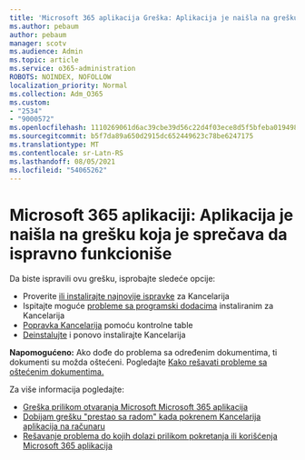 ```yaml
---
title: 'Microsoft 365 aplikacija Greška: Aplikacija je naišla na grešku koja je sprečava da ispravno funkcioniše'
ms.author: pebaum
author: pebaum
manager: scotv
ms.audience: Admin
ms.topic: article
ms.service: o365-administration
ROBOTS: NOINDEX, NOFOLLOW
localization_priority: Normal
ms.collection: Adm_O365
ms.custom:
- "2534"
- "9000572"
ms.openlocfilehash: 1110269061d6ac39cbe39d56c22d4f03ece8d5f5bfeba01949899bccc724bf45
ms.sourcegitcommit: b5f7da89a650d2915dc652449623c78be6247175
ms.translationtype: MT
ms.contentlocale: sr-Latn-RS
ms.lasthandoff: 08/05/2021
ms.locfileid: "54065262"
---
```

# <a name="microsoft-365-apps-error-app-has-run-into-an-error-that-is-preventing-it-from-working-correctly"></a>Microsoft 365 aplikaciji: Aplikacija je naišla na grešku koja je sprečava da ispravno funkcioniše

Da biste ispravili ovu grešku, isprobajte sledeće opcije:

- Proverite [ili instalirajte najnovije ispravke](https://support.office.com/article/update-office-and-your-computer-with-microsoft-update-2ab296f3-7f03-43a2-8e50-46de917611c5) za Kancelarija
- Ispitajte moguće [probleme sa programski dodacima](https://support.office.com/article/powerpoint-isn-t-responding-hangs-or-freezes-652ede6e-e3d2-449a-a07f-8c800dfb948d?ocmsassetID=HA104114659&CorrelationId=98329f6f-f51f-4f44-a876-4142c3583312#bkmk_addins) instaliranim za Kancelarija
- [Popravka Kancelarija](https://support.office.com/article/repair-an-office-application-7821d4b6-7c1d-4205-aa0e-a6b40c5bb88b) pomoću kontrolne table
- [Deinstalujte](https://support.office.com/article/uninstall-office-from-a-pc-9dd49b83-264a-477a-8fcc-2fdf5dbf61d8) i ponovo instalirajte Kancelarija

**Napomogućeno:** Ako dođe do problema sa određenim dokumentima, ti dokumenti su možda oštećeni. Pogledajte [Kako rešavati probleme sa oštećenim dokumentima.](https://docs.microsoft.com/office/troubleshoot/word/damaged-documents-in-word)

Za više informacija pogledajte: 

- [Greška prilikom otvaranja Microsoft Microsoft 365 aplikacija](https://support.office.com/article/error-when-opening-microsoft-office-apps-b84b6a63-4b8c-46ec-ae9a-ad91d6160d72)
- [Dobijam grešku "prestao sa radom" kada pokrenem Kancelarija aplikacija na računaru](https://support.office.com/article/i-get-a-stopped-working-error-when-i-start-office-applications-on-my-pc-52bd7985-4e99-4a35-84c8-2d9b8301a2fa)
- [Rešavanje problema do kojih dolazi prilikom pokretanja ili korišćenja Microsoft 365 aplikacija](https://docs.microsoft.com/office/troubleshoot/word/issues-when-start-or-use-word)